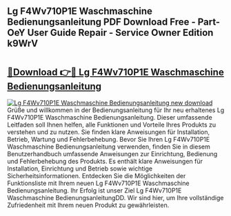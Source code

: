 ## Lg F4Wv710P1E Waschmaschine Bedienungsanleitung PDF Download Free - Part-OeY User Guide Repair - Service Owner Edition k9WrV

# <h2><a href="http://df3hk1.blite.top/?on=Lg+F4Wv710P1E+Waschmaschine+Bedienungsanleitung">🔗Download 👉🔴 Lg F4Wv710P1E Waschmaschine Bedienungsanleitung</a></h2>

[![Lg F4Wv710P1E Waschmaschine Bedienungsanleitung new download](https://i.imgur.com/lujVjoI.png)](http://df3hk1.blite.top/?on=Lg+F4Wv710P1E+Waschmaschine+Bedienungsanleitung)
Grüße und willkommen in der Bedienungsanleitung für Ihr neu erhaltenes Lg F4Wv710P1E Waschmaschine Bedienungsanleitung. Dieser umfassende Leitfaden soll Ihnen helfen, alle Funktionen und Vorteile Ihres Produkts zu verstehen und zu nutzen. Sie finden klare Anweisungen für Installation, Betrieb, Wartung und Fehlerbehebung. Bevor Sie Ihren Lg F4Wv710P1E Waschmaschine Bedienungsanleitung verwenden, finden Sie in diesem Benutzerhandbuch umfassende Anweisungen zur Einrichtung, Bedienung und Fehlerbehebung des Produkts. Es enthält klare Anweisungen für Installation, Einrichtung und Betrieb sowie wichtige Sicherheitsinformationen. Entdecken Sie die Möglichkeiten der Funktionsliste mit Ihrem neuen Lg F4Wv710P1E Waschmaschine Bedienungsanleitung. Ihr Erfolg ist unser Ziel Lg F4Wv710P1E Waschmaschine BedienungsanleitungDD. Wir sind hier, um Ihre vollständige Zufriedenheit mit Ihrem neuen Produkt zu gewährleisten.
